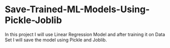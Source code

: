 # Save-Trained-ML-Models-Using-Pickle-Joblib
In this project I will use Linear Regression Model and after training it on Data Set I will save the model using Pickle and Joblib.
